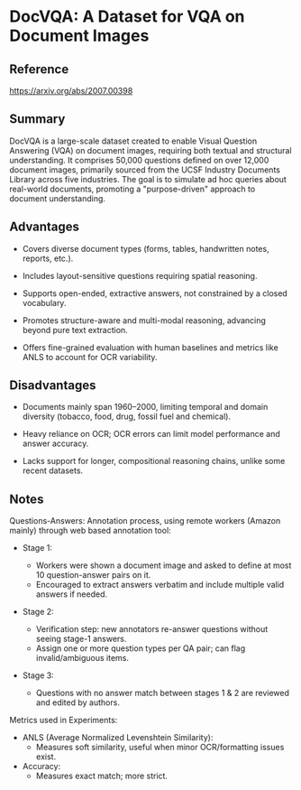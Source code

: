 # DocVQA: A Dataset for VQA on Document Images
## Reference

https://arxiv.org/abs/2007.00398

## Summary

DocVQA is a large-scale dataset created to enable Visual Question Answering (VQA) on document images, requiring both textual and structural understanding. It comprises 50,000 questions defined on over 12,000 document images, primarily sourced from the UCSF Industry Documents Library across five industries. The goal is to simulate ad hoc queries about real-world documents, promoting a "purpose-driven" approach to document understanding.

## Advantages

- Covers diverse document types (forms, tables, handwritten notes, reports, etc.).

- Includes layout-sensitive questions requiring spatial reasoning.

- Supports open-ended, extractive answers, not constrained by a closed vocabulary.

- Promotes structure-aware and multi-modal reasoning, advancing beyond pure text extraction.

- Offers fine-grained evaluation with human baselines and metrics like ANLS to account for OCR variability.

## Disadvantages

- Documents mainly span 1960–2000, limiting temporal and domain diversity (tobacco, food, drug, fossil fuel and chemical).

- Heavy reliance on OCR; OCR errors can limit model performance and answer accuracy.

- Lacks support for longer, compositional reasoning chains, unlike some recent datasets.

## Notes

Questions-Answers:
Annotation process, using remote workers (Amazon mainly) through web based annotation tool:
- Stage 1:
	- Workers were shown a document image and asked to define at most 10 question-answer pairs on it.
	- Encouraged to extract answers verbatim and include multiple valid answers if needed.

- Stage 2: 
	- Verification step: new annotators re-answer questions without seeing stage-1 answers.
	- Assign one or more question types per QA pair; can flag invalid/ambiguous items.
	
- Stage 3:
	- Questions with no answer match between stages 1 & 2 are reviewed and edited by authors.

Metrics used in Experiments:
- ANLS (Average Normalized Levenshtein Similarity):
	- Measures soft similarity, useful when minor OCR/formatting issues exist.
- Accuracy:
	- Measures exact match; more strict.
